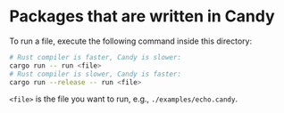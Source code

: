 # Packages that are written in Candy

To run a file, execute the following command inside this directory:

```sh
# Rust compiler is faster, Candy is slower:
cargo run -- run <file>
# Rust compiler is slower, Candy is faster:
cargo run --release -- run <file>
```

`<file>` is the file you want to run, e.g., `./examples/echo.candy`.
